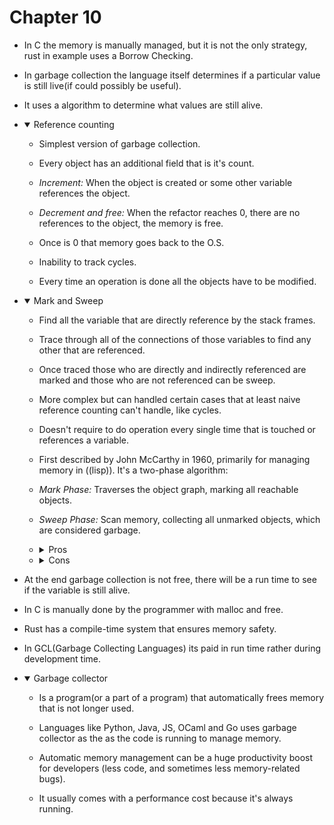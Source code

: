 # Chapter 10

- In C the memory is manually managed, but it is not the only strategy, rust in
  example uses a Borrow Checking.

- In garbage collection the language itself determines if a particular value
  is still live(if could possibly be useful).

- It uses a algorithm to determine what values are still alive.

- <details open>
  <summary>Reference counting</summary>

    - Simplest version of garbage collection.

    - Every object has an additional field that is it's count.

    - *Increment:* When the object is created or some other variable references
        the object.

    - *Decrement and free:* When the refactor reaches 0, there are no references
      to the object, the memory is free.

    - Once is 0 that memory goes back to the O.S.

    - Inability to track cycles.

    - Every time an operation is done all the objects have to be modified.
  </details>

- <details open>
  <summary>Mark and Sweep</summary>

    - Find all the variable that are directly reference by the stack frames.

    - Trace through all of the connections of those variables to find any other
      that are referenced.

    - Once traced those who are directly and indirectly referenced are marked
      and those who are not referenced can be sweep.

    - More complex but can handled certain cases that at least naive reference
      counting can't handle, like cycles.

    - Doesn't require to do operation every single time that is touched or
      references a variable.

    - First described by John McCarthy in 1960, primarily for managing memory in ((lisp)). 
      It's a two-phase algorithm:
    
    - *Mark Phase:* Traverses the object graph, marking all reachable objects.

    - *Sweep Phase:* Scan memory, collecting all unmarked objects, which are 
      considered garbage.

    - <details>
      <summary>Pros</summary>

        - Can detect cycles, and thus memory leaks in certain cases.

        - Less on-demand bookkeeping.

        - Reduces potential performance degradation in highly multithreaded
          programs.
      </details>

    - <details>
      <summary>Cons</summary>

        - More complex to implement.

        - Can cause "stop-the-world" pauses when lots of objects exist and must be
          freed.

        - Higher memory overhead.

        - Less predictable performance.
      </details>

  </details>
  </details>

- At the end garbage collection is not free, there will be a run time to see if
  the variable is still alive.

- In C is manually done by the programmer with malloc and free.

- Rust has a compile-time system that ensures memory safety.

- In GCL(Garbage Collecting Languages) its paid in run time rather during
  development time.

- <details open>
  <summary>Garbage collector</summary>

    - Is a program(or a part of a program) that automatically frees memory that is
      not longer used.

    - Languages like Python, Java, JS, OCaml and Go uses garbage collector as the
      as the code is running to manage memory.

    - Automatic memory management can be a huge productivity boost for developers
      (less code, and sometimes less memory-related bugs).

    - It usually comes with a performance cost because it's always running.
  </details>
